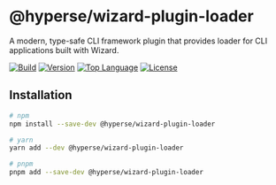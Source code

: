 # @hyperse/wizard-plugin-loader

A modern, type-safe CLI framework plugin that provides loader for CLI applications built with Wizard.

[![Build](https://img.shields.io/github/actions/workflow/status/hyperse-io/wizard/ci-integrity.yml?branch=main&label=ci&logo=github&style=flat-square&labelColor=000000)](https://github.com/hyperse-io/wizard/actions?query=workflow%3ACI)
[![Version](https://img.shields.io/npm/v/%40hyperse%2Fwizard?branch=main&label=version&logo=npm&style=flat-square&labelColor=000000)](https://www.npmjs.com/package/@hyperse/wizard)
[![Top Language](https://img.shields.io/github/languages/top/hyperse-io/wizard?style=flat-square&labelColor=000&color=blue)](https://github.com/hyperse-io/wizard/search?l=typescript)
[![License](https://img.shields.io/badge/license-GPLv3-brightgreen.svg)](https://github.com/hyperse-io/wizard/blob/main/LICENSE.md)

## Installation

```bash
# npm
npm install --save-dev @hyperse/wizard-plugin-loader

# yarn
yarn add --dev @hyperse/wizard-plugin-loader

# pnpm
pnpm add --save-dev @hyperse/wizard-plugin-loader
```
